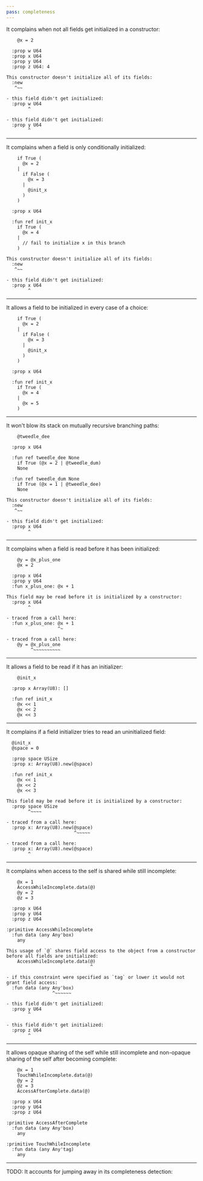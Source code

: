 ```yaml
---
pass: completeness
---
```


It complains when not all fields get initialized in a constructor:

```mare
    @x = 2

  :prop w U64
  :prop x U64
  :prop y U64
  :prop z U64: 4
```
```error
This constructor doesn't initialize all of its fields:
  :new
   ^~~

- this field didn't get initialized:
  :prop w U64
        ^

- this field didn't get initialized:
  :prop y U64
        ^
```

---

It complains when a field is only conditionally initialized:

```mare
    if True (
      @x = 2
    |
      if False (
        @x = 3
      |
        @init_x
      )
    )

  :prop x U64

  :fun ref init_x
    if True (
      @x = 4
    |
      // fail to initialize x in this branch
    )
```
```error
This constructor doesn't initialize all of its fields:
  :new
   ^~~

- this field didn't get initialized:
  :prop x U64
        ^
```

---

It allows a field to be initialized in every case of a choice:

```mare
    if True (
      @x = 2
    |
      if False (
        @x = 3
      |
        @init_x
      )
    )

  :prop x U64

  :fun ref init_x
    if True (
      @x = 4
    |
      @x = 5
    )
```

---

It won't blow its stack on mutually recursive branching paths:

```mare
    @tweedle_dee

  :prop x U64

  :fun ref tweedle_dee None
    if True (@x = 2 | @tweedle_dum)
    None

  :fun ref tweedle_dum None
    if True (@x = 1 | @tweedle_dee)
    None
```
```error
This constructor doesn't initialize all of its fields:
  :new
   ^~~

- this field didn't get initialized:
  :prop x U64
        ^
```

---

It complains when a field is read before it has been initialized:

```mare
    @y = @x_plus_one
    @x = 2

  :prop x U64
  :prop y U64
  :fun x_plus_one: @x + 1
```
```error
This field may be read before it is initialized by a constructor:
  :prop x U64
        ^

- traced from a call here:
  :fun x_plus_one: @x + 1
                   ^~

- traced from a call here:
    @y = @x_plus_one
         ^~~~~~~~~~~
```

---

It allows a field to be read if it has an initializer:

```mare
    @init_x

  :prop x Array(U8): []

  :fun ref init_x
    @x << 1
    @x << 2
    @x << 3
```

---

It complains if a field initializer tries to read an uninitialized field:

```mare
  @init_x
  @space = 0

  :prop space USize
  :prop x: Array(U8).new(@space)

  :fun ref init_x
    @x << 1
    @x << 2
    @x << 3
```
```error
This field may be read before it is initialized by a constructor:
  :prop space USize
        ^~~~~

- traced from a call here:
  :prop x: Array(U8).new(@space)
                         ^~~~~~

- traced from a call here:
  :prop x: Array(U8).new(@space)
        ^
```

---

It complains when access to the self is shared while still incomplete:

```mare
    @x = 1
    AccessWhileIncomplete.data(@)
    @y = 2
    @z = 3

  :prop x U64
  :prop y U64
  :prop z U64

:primitive AccessWhileIncomplete
  :fun data (any Any'box)
    any
```
```error
This usage of `@` shares field access to the object from a constructor before all fields are initialized:
    AccessWhileIncomplete.data(@)
                               ^

- if this constraint were specified as `tag` or lower it would not grant field access:
  :fun data (any Any'box)
                 ^~~~~~~

- this field didn't get initialized:
  :prop y U64
        ^

- this field didn't get initialized:
  :prop z U64
        ^
```

---

It allows opaque sharing of the self while still incomplete and non-opaque sharing of the self after becoming complete:

```mare
    @x = 1
    TouchWhileIncomplete.data(@)
    @y = 2
    @z = 3
    AccessAfterComplete.data(@)

  :prop x U64
  :prop y U64
  :prop z U64

:primitive AccessAfterComplete
  :fun data (any Any'box)
    any

:primitive TouchWhileIncomplete
  :fun data (any Any'tag)
    any
```

---

TODO: It accounts for jumping away in its completeness detection:
